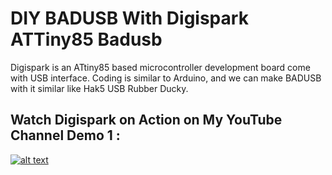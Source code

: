 # DIY BADUSB With Digispark ATTiny85 Badusb
Digispark is an ATtiny85 based microcontroller development board come with USB interface. Coding is similar to Arduino, and we can make BADUSB with it similar like Hak5 USB Rubber Ducky.


## Watch Digispark on Action on My YouTube Channel Demo 1 : 
[![alt text](https://img.youtube.com/vi/cLWqbGjDmPk/maxresdefault.jpg)](https://youtu.be/X77ZUo82cyw)
